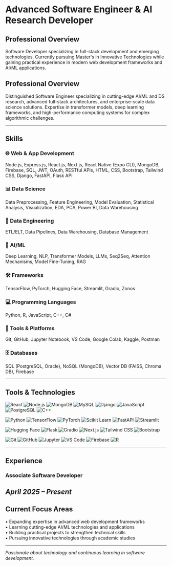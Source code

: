 # Advanced Software Engineer & AI Research Developer 

## Professional Overview

Software Developer specializing in full-stack development and emerging technologies. Currently pursuing Master's in Innovative Technologies while gaining practical experience in modern web development frameworks and AI/ML applications.

## Professional Overview

Distinguished Software Engineer specializing in cutting-edge AI/ML and DS research, advanced full-stack architectures, and enterprise-scale data science solutions. Expertise in transformer models, deep learning frameworks, and high-performance computing systems for complex algorithmic challenges.

---

## Skills

### 🌐 Web & App Development
Node.js, Express.js, React.js, Next.js, React Native (Expo CLI), MongoDB, Firebase, SQL, JWT, OAuth, RESTful APIs, HTML, CSS, Bootstrap, Tailwind CSS, Django, FastAPI, Flask API

### 📊 Data Science
Data Preprocessing, Feature Engineering, Model Evaluation, Statistical Analysis, Visualization, EDA, PCA, Power BI, Data Warehousing

### 🔧 Data Engineering
ETL/ELT, Data Pipelines, Data Warehousing, Database Management

### 🤖 AI/ML
Deep Learning, NLP, Transformer Models, LLMs, Seq2Seq, Attention Mechanisms, Model Fine-Tuning, RAG

### 🛠️ Frameworks
TensorFlow, PyTorch, Hugging Face, Streamlit, Gradio, Zonos

### 💻 Programming Languages
Python, R, JavaScript, C++, C#

### 🔨 Tools & Platforms
Git, GitHub, Jupyter Notebook, VS Code, Google Colab, Kaggle, Postman

### 🗄️ Databases
SQL (PostgreSQL, Oracle), NoSQL (MongoDB), Vector DB (FAISS, Chroma DB), Firebase

---

## Tools & Technologies

![React](https://img.shields.io/badge/React-20232A?style=for-the-badge&logo=react&logoColor=61DAFB)
![Node.js](https://img.shields.io/badge/Node.js-43853D?style=for-the-badge&logo=node.js&logoColor=white)
![MongoDB](https://img.shields.io/badge/MongoDB-4EA94B?style=for-the-badge&logo=mongodb&logoColor=white)
![MySQL](https://img.shields.io/badge/MySQL-00000F?style=for-the-badge&logo=mysql&logoColor=white)
![Django](https://img.shields.io/badge/Django-092E20?style=for-the-badge&logo=django&logoColor=white)
![JavaScript](https://img.shields.io/badge/JavaScript-F7DF1E?style=for-the-badge&logo=javascript&logoColor=black)
![PostgreSQL](https://img.shields.io/badge/PostgreSQL-316192?style=for-the-badge&logo=postgresql&logoColor=white)
![C++](https://img.shields.io/badge/C%2B%2B-00599C?style=for-the-badge&logo=c%2B%2B&logoColor=white)

![Python](https://img.shields.io/badge/Python-3776AB?style=for-the-badge&logo=python&logoColor=white)
![TensorFlow](https://img.shields.io/badge/TensorFlow-FF6F00?style=for-the-badge&logo=tensorflow&logoColor=white)
![PyTorch](https://img.shields.io/badge/PyTorch-EE4C2C?style=for-the-badge&logo=pytorch&logoColor=white)
![Scikit Learn](https://img.shields.io/badge/scikit--learn-F7931E?style=for-the-badge&logo=scikit-learn&logoColor=white)
![FastAPI](https://img.shields.io/badge/FastAPI-005571?style=for-the-badge&logo=fastapi)
![Streamlit](https://img.shields.io/badge/Streamlit-FF4B4B?style=for-the-badge&logo=streamlit&logoColor=white)

![Hugging Face](https://img.shields.io/badge/🤗%20Hugging%20Face-FFD21E?style=for-the-badge)
![Flask](https://img.shields.io/badge/Flask-000000?style=for-the-badge&logo=flask&logoColor=white)
![Gradio](https://img.shields.io/badge/Gradio-FF6B6B?style=for-the-badge)
![Next.js](https://img.shields.io/badge/Next.js-000000?style=for-the-badge&logo=next.js&logoColor=white)
![Tailwind CSS](https://img.shields.io/badge/Tailwind_CSS-38B2AC?style=for-the-badge&logo=tailwind-css&logoColor=white)
![Bootstrap](https://img.shields.io/badge/Bootstrap-563D7C?style=for-the-badge&logo=bootstrap&logoColor=white)

![Git](https://img.shields.io/badge/GIT-E44C30?style=for-the-badge&logo=git&logoColor=white)
![GitHub](https://img.shields.io/badge/GitHub-100000?style=for-the-badge&logo=github&logoColor=white)
![Jupyter](https://img.shields.io/badge/Jupyter-F37626?style=for-the-badge&logo=jupyter&logoColor=white)
![VS Code](https://img.shields.io/badge/Visual_Studio_Code-0078D4?style=for-the-badge&logo=visual%20studio%20code&logoColor=white)
![Firebase](https://img.shields.io/badge/Firebase-039BE5?style=for-the-badge&logo=Firebase&logoColor=white)
![R](https://img.shields.io/badge/R-276DC3?style=for-the-badge&logo=r&logoColor=white)

---

## Experience

### **Associate Software Developer**
*April 2025 – Present*
---

## Current Focus Areas

• Expanding expertise in advanced web development frameworks  
• Learning cutting-edge AI/ML technologies and applications  
• Building practical projects to strengthen technical skills  
• Pursuing innovative technologies through academic studies  

---

*Passionate about technology and continuous learning in software development.*
